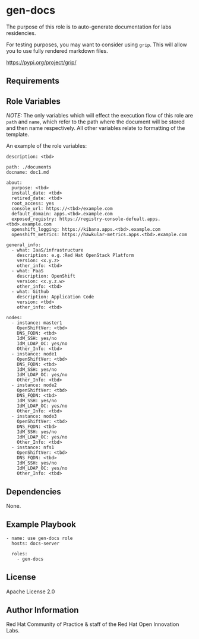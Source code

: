 gen-docs
========

The purpose of this role is to auto-generate documentation for labs residencies.

For testing purposes, you may want to consider using `grip`. This will allow
you to use fully rendered markdown files.

https://pypi.org/project/grip/

Requirements
------------


Role Variables
--------------

*NOTE:* The only variables which will effect the execution flow of this role
are `path` and `name`, which refer to the path where the document will be
stored and then name respectively. All other variables relate to formatting 
of the template. 

An example of the role variables:

```
description: <tbd>

path: ./documents
docname: doc1.md

about:
  purpose: <tbd>
  install_date: <tbd>
  retired_date: <tbd>
  root_access: yes
  console_url: https://<tbd>/example.com
  default_domain: apps.<tbd>.example.com
  exposed_registry: https://registry-console-defualt.apps.<tbd>.example.com
  openshift_logging: https://kibana.apps.<tbd>.example.com
  openshift_metrics: https://hawkular-metrics.apps.<tbd>.example.com

general_info:
  - what: IaaS/infrastructure
    description: e.g.:Red Hat OpenStack Platform
    version: <x.y.z>
    other_info: <tbd>
  - what: PaaS
    description: OpenShift
    version: <x.y.z.w>
    other_info: <tbd>
  - what: Github
    description: Application Code
    version: <tbd>
    other_info: <tbd>

nodes:
  - instance: master1
    OpenShiftVer: <tbd>
    DNS_FQDN: <tbd>
    IdM_SSH: yes/no
    IdM_LDAP_OC: yes/no
    Other_Info: <tbd>
  - instance: node1
    OpenShiftVer: <tbd>
    DNS_FQDN: <tbd>
    IdM_SSH: yes/no
    IdM_LDAP_OC: yes/no
    Other_Info: <tbd>
  - instance: node2
    OpenShiftVer: <tbd>
    DNS_FQDN: <tbd>
    IdM_SSH: yes/no
    IdM_LDAP_OC: yes/no
    Other_Info: <tbd>
  - instance: node3
    OpenShiftVer: <tbd>
    DNS_FQDN: <tbd>
    IdM_SSH: yes/no
    IdM_LDAP_OC: yes/no
    Other_Info: <tbd>
  - instance: nfs1
    OpenShiftVer: <tbd>
    DNS_FQDN: <tbd>
    IdM_SSH: yes/no
    IdM_LDAP_OC: yes/no
    Other_Info: <tbd>
```

Dependencies
------------

None.

Example Playbook
----------------

```
- name: use gen-docs role
  hosts: docs-server

  roles:
    - gen-docs
```

License
-------

Apache License 2.0

Author Information
------------------

Red Hat Community of Practice & staff of the Red Hat Open Innovation Labs.
